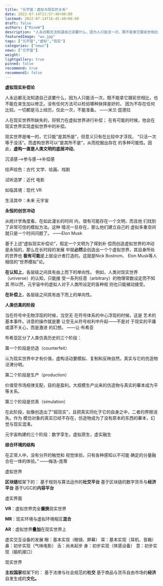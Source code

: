 ```yaml
---
title: "元宇宙：虚拟与现实的关系"
date: 2022-07-14T21:57:40+08:00
lastmod: 2022-07-14T16:45:40+08:00
draft: false
authors: ["MineW"]
description: "人永远都无法知道自己该要什么，因为人只能活一次，既不能拿它跟前世相比，也不能在来生加以修正。没有任何方法可以检验哪种抉择是好的， 因为不存在任何比较。一切都是马上经历，仅此一次，不能准备。 ——米兰·昆德拉"
featuredImage: "wu.jpg"
tags: ["元宇宙","虚拟","现实"]
categories: ["news"]
news: ["元宇宙"]
weight: 
lightgallery: true
pinned: false
recommend: true
recommend1: false
---
```


**虚拟现实补偿论**

人永远都无法知道自己该要什么，因为人只能活一次，既不能拿它跟前世相比，也不能在来生加以修正。没有任何方法可以检验哪种抉择是好的， 因为不存在任何比较。一切都是马上经历，仅此一次，不能准备。 ——米兰·昆德拉

人在现实世界所缺失的，将努力在虚拟世界进行补偿； 在有可能的时候，他会在现实世界实现虚拟世界中的补偿。

现实世界是唯一的，它只能“是其所是”，但意义只有在比较中才浮现， “只活一次等于没活”。而虚构世界可以“是其所不是”，从而挖掘出存在 的多种可能性。因此，**虚构一直是人类文明的底层冲动**。

沉浸感—>参与感—>补偿感

绘声绘色：古代 文学、绘画、戏剧

试听造梦：近代 电影

如临其境：现代 VR

生活其中：未来 元宇宙

**永恒的创世冲动**

从统计学角度看，在如此漫长的时间 内，很有可能存在一个文明，而且他 们找到了非常可信的模拟方法。这种 情况一旦存在，那么他们建立自己的 虚拟多重空间就只是一个时间问题了。 ——Elon Musk

基于上述“虚拟现实补偿论”，假定一个文明为了得到补 偿而创造虚拟世界的冲动是永恒的，那么在长时段的发展 中就**必然**会创造出一个个虚拟世界，其自身所处的世界也 **极有可能**是上层设计者打造的。这就是Nick Bostrom、 Elon Musk等人相信的“世界模拟”论。

**在认知上**，各层级之间具有由上而下的单向性。 例如，人类对现实世界（universe）的认知，只能接 受一系列任意（arbitrary）的物理常数设定而不知其 所以然，元宇宙中的虚拟人对于人类所设定的各种规 则也只能被动接受。

**在补偿上**，各层级之间具有由下而上的单向性。

**人类仿真的阶段**

当在符号中无物浮现的时候，当空无 在符号体系的中心浮现的时候，这是 艺术的基本事件。诗意的操作就是要 让空无从符号权利中升起——不是对 于现实的平庸或漠不关心，而是激进 的幻想。 ——让·布希亚

布希亚区分了人类仿真历史的三个阶段：

第一个阶段是仿造（counterfeit）

认为现实世界中才有价值，虚构活动要模拟、复制和反映自然。真实与它的仿造物泾渭分明。

第二个阶段是生产（production）

价值受市场规律支配，目的是盈利。大规模生产出来的仿造物与真实的摹本成为平等关系。

第三个阶段是仿真（simulation）

在此阶段，拟像创造出了“超现实”，且把真实同化于它的自身之中，二者的界限消失。作为 模仿对象的真实已经不存在，仿造物成为了没有原本的东西的摹本，幻觉与现实混淆。

元宇宙构建的三个阶段：数字孪生，虚拟原生，虚实融生

**综合环境的结构**

在正常人中，没有分开的触觉和 视觉体验，只有各种感知以不可能 确定的分量融合在一体的体验。” ——梅洛-庞蒂

虚拟世界

**区块链**框架下的： 基于规则与算法运作的**社交平台** 基于区块链的数字货币与**经济平台** 基于UGC的**内容平台**

虚实界面

**VR**：虚拟世界完全**置换**现实世界

**MR**：现实环境与虚拟环境相互**混合**

**AR**：虚拟世界**叠加**在现实世界上

虚实交互设备的发展 眼：基本实现（眼镜、屏幕） 耳：基本实现（耳机、音箱） 鼻：初步实现（气味电影） 舌：尚未起步 身：初步实现（体感设备） 意：初步实现（脑机接口）

现实世界

**主权国家**框架下的： 基于法律与社会规范的**社交** 基于商品与货币自由市场的**经济** 自发生成的**文化。**